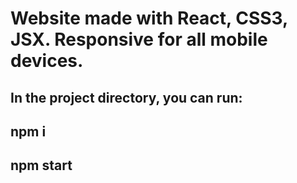 # Website made with React, CSS3, JSX. Responsive for all mobile devices. 

## In the project directory, you can run:

## npm i
## npm start
